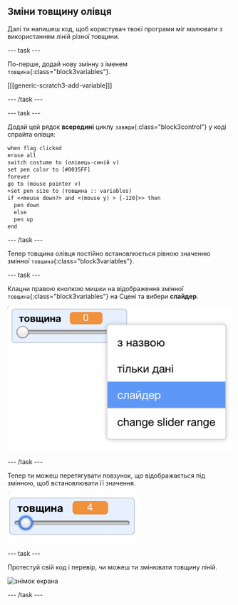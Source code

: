 ## Зміни товщину олівця

Далі ти напишеш код, щоб користувач твоєї програми міг малювати з використанням ліній різної товщини.

--- task ---

По-перше, додай нову змінну з іменем `товщина`{:class="block3variables"}.

[[[generic-scratch3-add-variable]]]

--- /task ---

--- task ---

Додай цей рядок **всередині** циклу `завжди`{:class="block3control"} у коді спрайта олівця:

```blocks3
when flag clicked
erase all
switch costume to (олівець-синій v)
set pen color to [#0035FF]
forever
go to (mouse pointer v)
+set pen size to (товщина :: variables)
if <<mouse down?> and <(mouse y) > [-120]>> then 
  pen down
  else
  pen up
end
```

--- /task ---

Тепер товщина олівця постійно встановлюється рівною значенню змінної `товщина`{:class="block3variables"}.

--- task ---

Клацни правою кнопкою мишки на відображення змінної `товщина`{:class="block3variables"} на Сцені та вибери **слайдер**.

![знімок екрана](images/paint-slider.png)

--- /task ---

Тепер ти можеш перетягувати повзунок, що відображається під змінною, щоб встановлювати її значення.

![знімок екрана](images/paint-slider-change.png)

--- task ---

Протестуй свій код і перевір, чи можеш ти змінювати товщину ліній.

![знімок екрана](images/paint-товщина-test.png)

--- /task ---